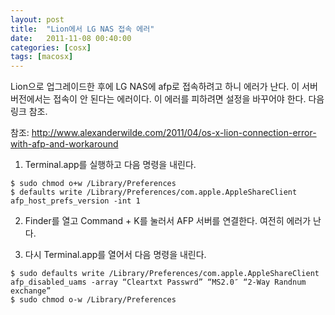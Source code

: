 ```yaml
---
layout: post
title:  "Lion에서 LG NAS 접속 에러"
date:   2011-11-08 00:40:00
categories: [cosx]
tags: [macosx]
---
```


Lion으로 업그레이드한 후에 LG NAS에 afp로 접속하려고 하니 에러가 난다. 이 서버 버전에서는 접속이 안 된다는 에러이다. 이 에러를 피하려면 설정을 바꾸어야 한다. 다음 링크 참조.

참조: http://www.alexanderwilde.com/2011/04/os-x-lion-connection-error-with-afp-and-workaround


1)  Terminal.app를 실행하고 다음 명령을 내린다.

```
$ sudo chmod o+w /Library/Preferences
$ defaults write /Library/Preferences/com.apple.AppleShareClient afp_host_prefs_version -int 1 
```

2) Finder를 열고 Command + K를 눌러서 AFP 서버를 연결한다. 여전히 에러가 난다.

3)  다시 Terminal.app를 열어서 다음 명령을 내린다.

```
$ sudo defaults write /Library/Preferences/com.apple.AppleShareClient afp_disabled_uams -array “Cleartxt Passwrd” “MS2.0″ “2-Way Randnum exchange”
$ sudo chmod o-w /Library/Preferences
```
